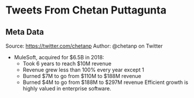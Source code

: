 # Tweets From Chetan Puttagunta

## Meta Data

Source:  https://twitter.com/chetanp 
Author: @chetanp on Twitter

- MuleSoft, acquired for $6.5B in 2018:
  - Took 6 years to reach $10M revenue
  - Revenue grew less than 100% every year except 1
  - Burned $7M to go from $110M to $188M revenue
  - Burned $4M to go from $188M to $297M revenue
  Efficient growth is highly valued in enterprise software.
